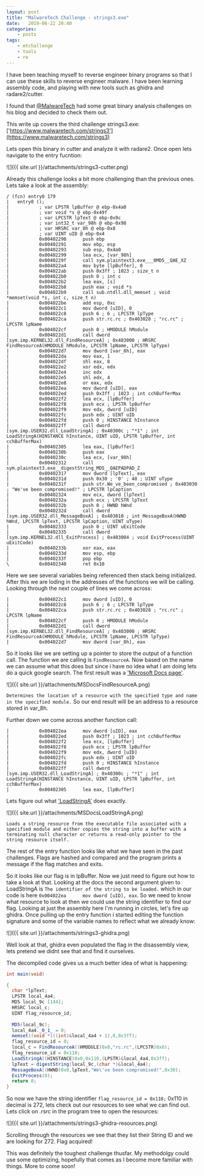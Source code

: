 ```yaml
---
layout: post
title: "MalwareTech Challenge - strings3.exe"
date:	2019-06-22 20:40
categories:
    - posts
tags:
    - mtchallenge
    - tools
    - re
---
```


I have been teaching myself to reverse engineer binary programs so that I can use these skills to reverse engineer malware.
I have been learning assembly code, and playing with new tools such as ghidra and radare2/cutter.

I found that [@MalwareTech](https://twitter.com/MalwareTechBlog) had some great binary analysis challenges on his blog and decided to check them out.

This write up covers the third challenge strings3.exe: ['https://www.malwaretech.com/strings3'](https://www.malwaretech.com/strings3)

Lets open this binary in cutter and analyze it with radare2.
Once open lets navigate to the entry fucntion:

![]({{ site.url }}/attachments/strings3-cutter.png)

Already this challenge looks a bit more challenging than the previous ones.
Lets take a look at the assembly:
```assembly
/ (fcn) entry0 179
|   entry0 ();
|           ; var LPSTR lpBuffer @ ebp-0x4a0
|           ; var void *s @ ebp-0x49f
|           ; var LPCSTR lpText @ ebp-0x9c
|           ; var int32_t var_98h @ ebp-0x98
|           ; var HRSRC var_8h @ ebp-0x8
|           ; var UINT uID @ ebp-0x4
|           0x00402290      push ebp
|           0x00402291      mov ebp, esp
|           0x00402293      sub esp, 0x4a0
|           0x00402299      lea ecx, [var_98h]
|           0x0040229f      call sym.plaintext3.exe___0MD5__QAE_XZ
|           0x004022a4      mov byte [lpBuffer], 0
|           0x004022ab      push 0x3ff ; 1023 ; size_t n
|           0x004022b0      push 0 ; int c
|           0x004022b2      lea eax, [s]
|           0x004022b8      push eax ; void *s
|           0x004022b9      call sub.ntdll.dll_memset ; void *memset(void *s, int c, size_t n)
|           0x004022be      add esp, 0xc
|           0x004022c1      mov dword [uID], 0
|           0x004022c8      push 6 ; 6 ; LPCSTR lpType
|           0x004022ca      push str.rc.rc ; 0x403028 ; "rc.rc" ; LPCSTR lpName
|           0x004022cf      push 0 ; HMODULE hModule
|           0x004022d1      call dword [sym.imp.KERNEL32.dll_FindResourceA] ; 0x403000 ; HRSRC FindResourceA(HMODULE hModule, LPCSTR lpName, LPCSTR lpType)
|           0x004022d7      mov dword [var_8h], eax
|           0x004022da      mov eax, 1
|           0x004022df      shl eax, 8
|           0x004022e2      xor edx, edx
|           0x004022e4      inc edx
|           0x004022e5      shl edx, 4
|           0x004022e8      or eax, edx
|           0x004022ea      mov dword [uID], eax
|           0x004022ed      push 0x3ff ; 1023 ; int cchBufferMax
|           0x004022f2      lea ecx, [lpBuffer]
|           0x004022f8      push ecx ; LPSTR lpBuffer
|           0x004022f9      mov edx, dword [uID]
|           0x004022fc      push edx ; UINT uID
|           0x004022fd      push 0 ; HINSTANCE hInstance
|           0x004022ff      call dword [sym.imp.USER32.dll_LoadStringA] ; 0x40300c ; "*1" ; int LoadStringA(HINSTANCE hInstance, UINT uID, LPSTR lpBuffer, int cchBufferMax)
|           0x00402305      lea eax, [lpBuffer]
|           0x0040230b      push eax
|           0x0040230c      lea ecx, [var_98h]
|           0x00402312      call sym.plaintext3.exe__digestString_MD5__QAEPADPAD_Z
|           0x00402317      mov dword [lpText], eax
|           0x0040231d      push 0x30 ; '0' ; 48 ; UINT uType
|           0x0040231f      push str.We_ve_been_compromised ; 0x403030 ; "We've been compromised!" ; LPCSTR lpCaption
|           0x00402324      mov ecx, dword [lpText]
|           0x0040232a      push ecx ; LPCSTR lpText
|           0x0040232b      push 0 ; HWND hWnd
|           0x0040232d      call dword [sym.imp.USER32.dll_MessageBoxA] ; 0x403010 ; int MessageBoxA(HWND hWnd, LPCSTR lpText, LPCSTR lpCaption, UINT uType)
|           0x00402333      push 0 ; UINT uExitCode
|           0x00402335      call dword [sym.imp.KERNEL32.dll_ExitProcess] ; 0x403004 ; void ExitProcess(UINT uExitCode)
|           0x0040233b      xor eax, eax
|           0x0040233d      mov esp, ebp
|           0x0040233f      pop ebp
\           0x00402340      ret 0x10
```

Here we see several variables being referenced then stack being initialized.
After this we are loding in the addresses of the functions we will be calling.
Looking through the next couple of lines we come across:

```assembly
|           0x004022c1      mov dword [uID], 0
|           0x004022c8      push 6 ; 6 ; LPCSTR lpType
|           0x004022ca      push str.rc.rc ; 0x403028 ; "rc.rc" ; LPCSTR lpName
|           0x004022cf      push 0 ; HMODULE hModule
|           0x004022d1      call dword [sym.imp.KERNEL32.dll_FindResourceA] ; 0x403000 ; HRSRC FindResourceA(HMODULE hModule, LPCSTR lpName, LPCSTR lpType)
|           0x004022d7      mov dword [var_8h], eax
```
So it looks like we are setting up a pointer to store the output of a function call.
The function we are calling is ```FindResourceA```.
Now based on the name we can assume what this does but since i have no idea what I am doing lets do a quick google search.
The first result was a ['Microsoft Docs page']('https://docs.microsoft.com/en-us/windows/desktop/api/winbase/nf-winbase-findresourcea').

![]({{ site.url }}/attachments/MSDocsFindResourceA.png)

```Determines the location of a resource with the specified type and name in the specified module.```
So our end result will be an address to a resource stored in var_8h.

Further down we come across another function call:

```assembly
|           0x004022ea      mov dword [uID], eax
|           0x004022ed      push 0x3ff ; 1023 ; int cchBufferMax
|           0x004022f2      lea ecx, [lpBuffer]
|           0x004022f8      push ecx ; LPSTR lpBuffer
|           0x004022f9      mov edx, dword [uID]
|           0x004022fc      push edx ; UINT uID
|           0x004022fd      push 0 ; HINSTANCE hInstance
|           0x004022ff      call dword [sym.imp.USER32.dll_LoadStringA] ; 0x40300c ; "*1" ; int LoadStringA(HINSTANCE hInstance, UINT uID, LPSTR lpBuffer, int cchBufferMax)
|           0x00402305      lea eax, [lpBuffer]
```

Lets figure out what ['LoadStringA']('https://docs.microsoft.com/en-us/windows/desktop/api/winuser/nf-winuser-loadstringa') does exactly.

![]({{ site.url }}/attachments/MSDocsLoadStringA.png)

```Loads a string resource from the executable file associated with a specified module and either copies the string into a buffer with a terminating null character or returns a read-only pointer to the string resource itself.```

The rest of the entry function looks like what we have seen in the past challenges.
Flags are hashed and compared and the program prints a message if the flag matches and exits.

So it looks like our flag is in lpBuffer. Now we just need to figure out how to take a look at that.
Looking at the docs the second argument given to LoadStringA is ```The identifier of the string to be loaded.``` which in our code is here ```0x004022ea      mov dword [uID], eax```. So we need to know what resource to look at then we could use the string identifier to find our flag.
Looking at just the assembly here I'm running in circles, let's fire up ghidra.
Once pulling up the entry function i started editing the function signature and some of the variable names to reflect what we already know:

![]({{ site.url }}/attachments/strings3-ghidra.png)

Well look at that, ghidra even populated the flag in the disassembly view, lets pretend we didnt see that and find it ourselves.

The decompiled code gives us a much better idea of what is happening:

```c#
int main(void)

{
  char *lpText;
  LPSTR local_4a4;
  MD5 local_9c [144];
  HRSRC local_c;
  UINT flag_resource_id;
  
  MD5(local_9c);
  local_4a4._0_1_ = 0;
  memset((void *)((int)&local_4a4 + 1),0,0x3ff);
  flag_resource_id = 0;
  local_c = FindResourceA((HMODULE)0x0,"rc.rc",(LPCSTR)0x6);
  flag_resource_id = 0x110;
  LoadStringA((HINSTANCE)0x0,0x110,(LPSTR)&local_4a4,0x3ff);
  lpText = digestString(local_9c,(char *)&local_4a4);
  MessageBoxA((HWND)0x0,lpText,"We\'ve been compromised!",0x30);
  ExitProcess(0);
  return 0;
}
```
So now we have the string identifier ```flag_resource_id = 0x110;``` 0x110 in decimal is 272, lets check out our resources to see what we can find out.
Lets click on .rsrc in the program tree to open the resources:

![]({{ site.url }}/attachments/strings3-ghidra-resources.png)

Scrolling through the resources we see that they list their String ID and we are looking for 272.
Flag acquired!

This was definitely the toughest challenge thusfar.
My methodolgy could use some optimizing, hopefully that comes as I become more familiar with things.
More to come soon!